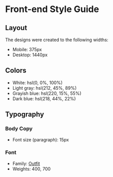 # Front-end Style Guide

## Layout

The designs were created to the following widths:

- Mobile: 375px
- Desktop: 1440px

## Colors

- White: hsl(0, 0%, 100%)
- Light gray: hsl(212, 45%, 89%)
- Grayish blue: hsl(220, 15%, 55%)
- Dark blue: hsl(218, 44%, 22%)

## Typography
 
### Body Copy

- Font size (paragraph): 15px

### Font

- Family: [Outfit](https://fonts.google.com/specimen/Outfit)
- Weights: 400, 700
